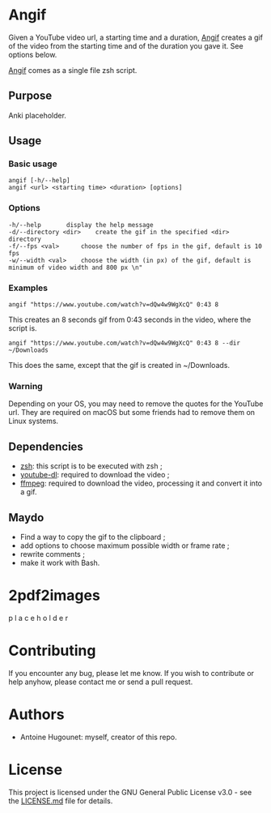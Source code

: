 # Angif

Given a YouTube video url, a starting time and a duration, [Angif](Angif.sh) creates a gif of the video from the starting time and of the duration you gave it. See options below.

[Angif](Angif.sh) comes as a single file zsh script.

## Purpose
Anki placeholder.

## Usage

### Basic usage
```
angif [-h/--help]
angif <url> <starting time> <duration> [options]
```

### Options
```
-h/--help		display the help message
-d/--directory <dir>	create the gif in the specified <dir> directory
-f/--fps <val>		choose the number of fps in the gif, default is 10 fps
-w/--width <val>	choose the width (in px) of the gif, default is minimum of video width and 800 px \n"
```

### Examples
```
angif "https://www.youtube.com/watch?v=dQw4w9WgXcQ" 0:43 8
```
This creates an 8 seconds gif from 0:43 seconds in the video, where the script is.
```
angif "https://www.youtube.com/watch?v=dQw4w9WgXcQ" 0:43 8 --dir ~/Downloads
```
This does the same, except that the gif is created in ~/Downloads.

### Warning
Depending on your OS, you may need to remove the quotes for the YouTube url. They are required on macOS but some friends had to remove them on Linux systems.

## Dependencies
- [zsh](http://zsh.sourceforge.net): this script is to be executed with zsh ;
- [youtube-dl](http://ytdl-org.github.io/youtube-dl/download.html): required to download the video ;
- [ffmpeg](https://ffmpeg.org/download.html): required to download the video, processing it and convert it into a gif.

## Maydo
- Find a way to copy the gif to the clipboard ;
- add options to choose maximum possible width or frame rate ;
- rewrite comments ;
- make it work with Bash.

# 2pdf2images

p l a c e h o l d e r

# Contributing
If you encounter any bug, please let me know. If you wish to contribute or help anyhow, please contact me or send a pull request.

# Authors
- Antoine Hugounet: myself, creator of this repo.

# License

This project is licensed under the GNU General Public License v3.0 - see the [LICENSE.md](LICENSE.md) file for details.
